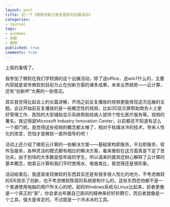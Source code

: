 ```yaml
---
layout: post
title: 记一下《微软创新之旅全国系列巡展活动》
categories:
- Journal
tags:
- windows
- 创新
- 微软
published: true
comments: true
---
```

<p>上周的事情了。</p>

<p>我参加了微软在我们学校搞的这个巡展活动，除了送office，送win7什么的，主要内容就是宣传微软到目前为止在创新方面的诸多成果，未来业界趋势——云计算，还有“创新杯”大赛的一些情况。</p>

<p>其实我觉得比起会上的长篇讲解，开场之前反复播放的视频更能体现这次巡展的主题。会议开始前反复播放的是一些概念性的视频，比如3D显示屏帮助商务人士更好管理工作、医院的大型辅助显示系统帮助给病人提供个性化医疗服务等。视频的署名，我记得是Microsoft Industry Innovation Center，以前都还不知道有这么一个部门呢。我觉得这些视频的概念都太棒了，相对于枯燥冰冷的技术，带来人性化的改变，恐怕才是微软一直所倡导的吧！</p>

<p>活动上还介绍了微软云计算的一些解决方案——基础架构即服务，平台即服务，软件及服务，各种灵活的模式都有相应的解决方案，看来微软在这方面真是下足了苦功夫。由于到场的大多数是低年级的学生，所以请来的嘉宾还耐心解释了云计算的基本概念，她拿云计算和我们平时使用水、电做类比，我觉得还是很形象。</p>

<p>活动结束后，我逐渐发现微软的东西其实还是有很多很人性化的地方，不考虑微软的IDE扼杀了创新，也不考虑微软陈腐的系统架构什么的，这些东西恐怕都不是一个普通使用电脑的用户所关心的吧，起码Windows系统与Linux比起来，前者更像是一个真正的“家”，你会拿出布置自己房间的精神来好好折腾它，而后者就像是一个工具，强大是肯定的，不过就是一个冷冰冰的工具。</p>
